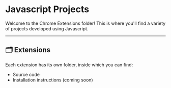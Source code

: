 # Javascript Projects

Welcome to the Chrome Extensions folder! This is where you'll find a variety of projects developed using Javascript. 

---

## 🗂️ Extensions

Each extension has its own folder, inside which you can find:

- Source code
- Installation instructions (coming soon)
